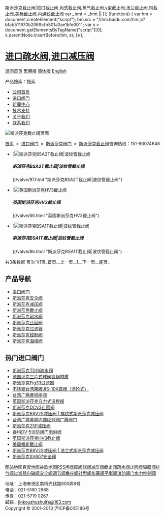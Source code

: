  斯派莎克截止阀|进口截止阀,角式截止阀,氧气截止阀,y型截止阀,法兰截止阀,铜截止阀,美标截止阀,内螺纹截止阀     var \_hmt = \_hmt || \[\]; (function() { var hm = document.createElement("script"); hm.src = "//hm.baidu.com/hm.js?bfab511970b2069cfb501a3ae1bfe001"; var s = document.getElementsByTagName("script")\[0\]; s.parentNode.insertBefore(hm, s); })();

# [进口疏水阀,进口减压阀](/)

[返回首页](/ "home") [繁體版](/tw.html "切換到繁體中文版") [简体版](/ "切换到简体中文版") [English](/en.html "Switch to English Version")

产品搜索：搜索

-   [公司首页](/ "公司首页")
-   [进口阀门](/valves/2.html "进口阀门")
-   [新闻中心](/valves/110.html "新闻中心")
-   [技术支持](/valves/111.html "技术支持")
-   [关于我们](/about.html "新闻中心")
-   [联系我们](/contact.html "技术支持")

![斯派莎克截止阀页面](/skin/web/img/header_pd.jpg)

[首页](/)  »  [进口阀门](/valves/2.html)  »  [斯派莎克阀门](/valves/34.html)  »  [斯派莎克截止阀](/valves/114.html)咨询热线：151-60074648

-   [![斯派莎克BSA2T截止阀|波纹管截止阀](/pic/uploadimg/2014-3/201431921483174055.jpg)
    
    ##### 斯派莎克BSA2T截止阀|波纹管截止阀
    
    
    
    ](/valve/97.html "斯派莎克BSA2T截止阀|波纹管截止阀")
-   [![英国斯派莎克HV3截止阀](/pic/uploadimg/2014-3/201431422532846494.jpg)
    
    ##### 英国斯派莎克HV3截止阀
    
    
    
    ](/valve/66.html "英国斯派莎克HV3截止阀")
-   [![斯派莎克BSA1T截止阀|波纹管截止阀](/pic/uploadimg/2014-3/20143151991699567.jpg)
    
    ##### 斯派莎克BSA1T截止阀|波纹管截止阀
    
    
    
    ](/valve/86.html "斯派莎克BSA1T截止阀|波纹管截止阀")

共3条数据 页次:1/1页_首页__上一页__1__下一页__尾页_

## 产品导航

-   [进口阀门](/valves/2.html "进口阀门")
-   [斯派莎克安全阀](/valves/113.html)
-   [斯派莎克减压阀](/valves/112.html)
-   [斯派莎克截止阀](/valves/114.html)
-   [斯派莎克疏水阀](/valves/116.html)
-   [斯派莎克止回阀](/valves/117.html)
-   [斯派莎克过滤器](/valves/118.html)
-   [斯派莎克控制阀](/valves/119.html)
-   [斯派莎克温控阀](/valves/115.html)

## 热门进口阀门

-   [斯派莎克TD16疏水阀](/valve/92.html "斯派莎克TD16疏水阀")
-   [德国汉克三片式球阀锻钢材质](/valve/49.html "德国汉克三片式球阀锻钢材质")
-   [斯派莎克Fig33过滤器](/valve/104.html "斯派莎克Fig33过滤器")
-   [不锈钢台湾荣牌JIS-10K蝶阀（涡轮式）](/valve/55.html "不锈钢台湾荣牌JIS-10K蝶阀（涡轮式）")
-   [台湾广腾黄铜闸阀](/valve/67.html "台湾广腾黄铜闸阀")
-   [英国斯派莎克自力式温控阀](/valve/73.html "英国斯派莎克自力式温控阀")
-   [斯派莎克DCV3止回阀](/valve/103.html "斯派莎克DCV3止回阀")
-   [斯派莎克BRV2S减压阀 | 螺纹式斯派莎克减压阀](/valve/90.html "斯派莎克BRV2S减压阀 | 螺纹式斯派莎克减压阀")
-   [台湾广腾黄铜内螺纹球阀广腾阀门](/valve/48.html "台湾广腾黄铜内螺纹球阀广腾阀门")
-   [斯派莎克25P减压阀](/valve/102.html "斯派莎克25P减压阀")
-   [泰科DV-5消防阀门雨淋阀](/valve/54.html "泰科DV-5消防阀门雨淋阀")
-   [英国斯派莎克HV3截止阀](/valve/66.html "英国斯派莎克HV3截止阀")
-   [美国福斯截止阀](/valve/72.html "美国福斯截止阀")
-   [斯派莎克BRV2S减压阀 | 法兰式斯派莎克减压阀](/valve/89.html "斯派莎克BRV2S减压阀 | 法兰式斯派莎克减压阀")
-   [斯派莎克SV607安全阀](/valve/47.html "斯派莎克SV607安全阀")

[网站地图](/sitemap.html "网站地图")[百度地图](/baidu.xml)[谷歌地图](/google.xml)[RSS](/rss.xml)[闸阀](/valves/27.html)[蝶阀](/valves/30.html)[球阀](/valves/43.html)[减压阀](/valves/44.html)[截止阀](/valves/45.html)[疏水阀](/valves/46.html)[止回阀](/valves/47.html)[隔膜阀](/valves/48.html)[排气阀](/valves/49.html)[过滤器](/valves/50.html)[电磁阀](/valves/51.html)[安全阀](/valves/52.html)[调节阀](/valves/53.html)[角座阀](/valves/54.html)[针型阀](/valves/55.html)[旋塞阀](/valves/56.html)[平衡阀](/valves/57.html)[消防阀门](/valves/58.html)[水力控制阀](/valves/59.html)

地址：上海奉贤区南桥光钱路600弄8号  
电话：021-5160 2668  
传真：021-5719 0267  
邮箱：jinkoushushuifa@163.com  
Copyright © 2001-2013 沪ICP备005186号